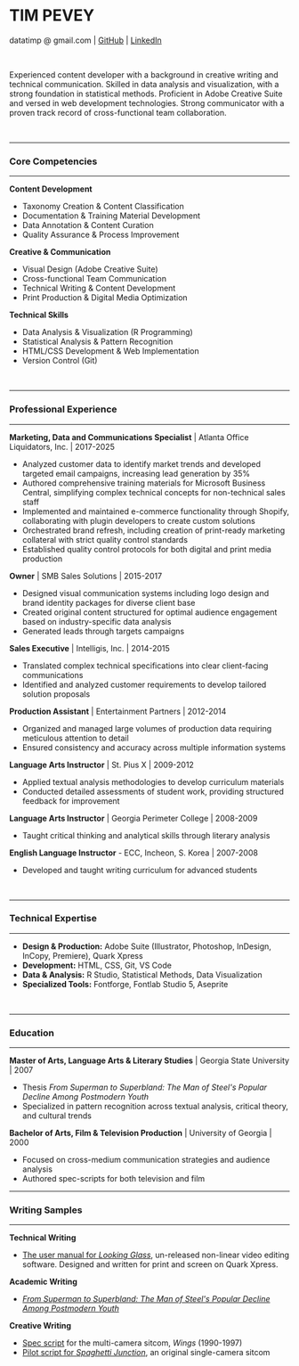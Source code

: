 # TIM PEVEY
datatimp @ gmail.com | [GitHub](https://github.com/datatimp) | [LinkedIn](https://www.linkedin.com/in/timothypevey/)

<br>

Experienced content developer with a background in creative writing and technical communication. Skilled in data analysis and visualization, with a strong foundation in statistical methods. Proficient in Adobe Creative Suite and versed in web development technologies. Strong communicator with a proven track record of cross-functional team collaboration.

<br>

---
### Core Competencies
---

**Content Development**

- Taxonomy Creation & Content Classification
- Documentation & Training Material Development
- Data Annotation & Content Curation
- Quality Assurance & Process Improvement

**Creative & Communication**

- Visual Design (Adobe Creative Suite)
- Cross-functional Team Communication
- Technical Writing & Content Development
- Print Production & Digital Media Optimization

**Technical Skills**

- Data Analysis & Visualization (R Programming)
- Statistical Analysis & Pattern Recognition
- HTML/CSS Development & Web Implementation
- Version Control (Git)

<br>

---

### Professional Experience

---

**Marketing, Data and Communications Specialist** | Atlanta Office Liquidators, Inc. | 2017-2025

- Analyzed customer data to identify market trends and developed targeted email campaigns, increasing lead generation by 35%
- Authored comprehensive training materials for Microsoft Business Central, simplifying complex technical concepts for non-technical sales staff
- Implemented and maintained e-commerce functionality through Shopify, collaborating with plugin developers to create custom solutions
- Orchestrated brand refresh, including creation of print-ready marketing collateral with strict quality control standards
- Established quality control protocols for both digital and print media production

**Owner** | SMB Sales Solutions | 2015-2017

- Designed visual communication systems including logo design and brand identity packages for diverse client base
- Created original content structured for optimal audience engagement based on industry-specific data analysis
- Generated leads through targets campaigns

**Sales Executive** | Intelligis, Inc. | 2014-2015

- Translated complex technical specifications into clear client-facing communications
- Identified and analyzed customer requirements to develop tailored solution proposals

**Production Assistant** | Entertainment Partners | 2012-2014

- Organized and managed large volumes of production data requiring meticulous attention to detail
- Ensured consistency and accuracy across multiple information systems

**Language Arts Instructor** | St. Pius X | 2009-2012

- Applied textual analysis methodologies to develop curriculum materials
- Conducted detailed assessments of student work, providing structured feedback for improvement

**Language Arts Instructor** | Georgia Perimeter College | 2008-2009

- Taught critical thinking and analytical skills through literary analysis

**English Language Instructor** - ECC, Incheon, S. Korea | 2007-2008

- Developed and taught writing curriculum for advanced students

<br>

---

### Technical Expertise

---

- **Design & Production:** Adobe Suite (Illustrator, Photoshop, InDesign, InCopy, Premiere), Quark Xpress
- **Development:** HTML, CSS, Git, VS Code
- **Data & Analysis:** R Studio, Statistical Methods, Data Visualization
- **Specialized Tools:** Fontforge, Fontlab Studio 5, Aseprite

<br>

---

### Education

---

**Master of Arts, Language Arts & Literary Studies** | Georgia State University | 2007

- Thesis *From Superman to Superbland: The Man of Steel's Popular Decline Among Postmodern Youth*
- Specialized in pattern recognition across textual analysis, critical theory, and cultural trends

**Bachelor of Arts, Film & Television Production** | University of Georgia | 2000

- Focused on cross-medium communication strategies and audience analysis
- Authored spec-scripts for both television and film

---

### Writing Samples

---

**Technical Writing**
- [The user manual for *Looking Glass*](https://wrinklerelease.github.io/assets/Looking%20Glass%20Manual_screen.pdf), un-released non-linear video editing software. Designed and written for print and screen on Quark Xpress.

**Academic Writing**
- [*From Superman to Superbland: The Man of Steel's Popular Decline Among Postmodern Youth*](https://scholarworks.gsu.edu/cgi/viewcontent.cgi?article=1018&amp;context=english_theses)

**Creative Writing**
- [Spec script](https://wrinklerelease.github.io/resume/assets/Wings%20-%20Tastes%20Like%20Chicken%20-%20Spec%20Script.html) for the multi-camera sitcom, *Wings* (1990-1997)
- [Pilot script for *Spaghetti Junction*](https://wrinklerelease.github.io/resume/assets/Spaghetti%20Junction%20-%20Ep01%20-%20Storage%20Wars.html), an original single-camera sitcom
